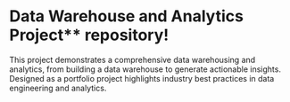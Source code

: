 # Data Warehouse and Analytics Project** repository!
This project demonstrates a comprehensive data warehousing and analytics, from building a data warehouse to generate actionable insights. Designed as a portfolio project highlights industry best practices in data engineering and analytics. 
